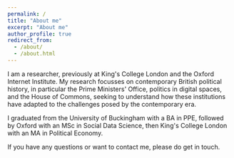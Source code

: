 ```yaml
---
permalink: /
title: "About me"
excerpt: "About me"
author_profile: true
redirect_from: 
  - /about/
  - /about.html
---
```


I am a researcher, previously at King's College London and the Oxford Internet Institute. My research focusses on contemporary British political history, in particular the Prime Ministers' Office, politics in digital spaces, and the House of Commons, seeking to understand how these institutions have adapted to the challenges posed by the contemporary era.

I graduated from the University of Buckingham with a BA in PPE, followed by Oxford with an MSc in Social Data Science, then King's College London with an MA in Political Economy. 

If you have any questions or want to contact me, please do get in touch.
